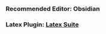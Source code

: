 ### Recommended Editor: Obsidian
### Latex Plugin: [Latex Suite](https://github.com/artisticat1/obsidian-latex-suite)
